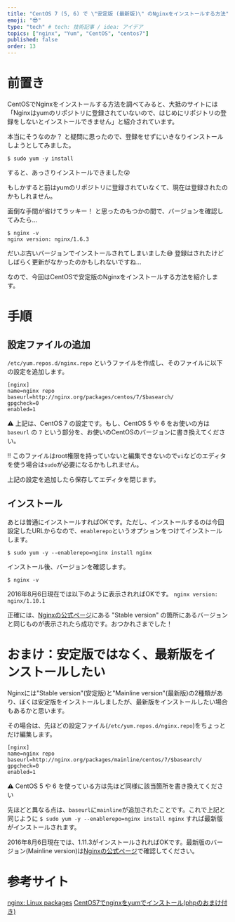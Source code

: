 ```yaml
---
title: "CentOS 7 (5, 6) で \"安定版 (最新版)\" のNginxをインストールする方法"
emoji: "😎"
type: "tech" # tech: 技術記事 / idea: アイデア
topics: ["nginx", "Yum", "CentOS", "centos7"]
published: false
order: 13
---
```


# 前置き
CentOSでNginxをインストールする方法を調べてみると、大抵のサイトには「Nginxはyumのリポジトリに登録されていないので、はじめにリポジトリの登録をしないとインストールできません」と紹介されています。

本当にそうなのか？ と疑問に思ったので、登録をせずにいきなりインストールしようとしてみました。

`$ sudo yum -y install`

すると、あっさりインストールできました:open_mouth:

もしかすると前はyumのリポジトリに登録されていなくて、現在は登録されたのかもしれません。

面倒な手間が省けてラッキー！ と思ったのもつかの間で、バージョンを確認してみたら…

```
$ nginx -v
nginx version: nginx/1.6.3
```

だいぶ古いバージョンでインストールされてしまいました:sweat_smile:
登録はされたけどしばらく更新がなかったのかもしれないですね…

なので、今回はCentOSで安定版のNginxをインストールする方法を紹介します。

# 手順
## 設定ファイルの追加
`/etc/yum.repos.d/nginx.repo` というファイルを作成し、そのファイルに以下の設定を追加します。

```/etc/yum.repos.d/nginx.repo
[nginx]
name=nginx repo
baseurl=http://nginx.org/packages/centos/7/$basearch/
gpgcheck=0
enabled=1
```

:warning: 上記は、CentOS 7 の設定です。もし、CentOS 5 や 6 をお使いの方は `baseurl` の `7` という部分を、お使いのCentOSのバージョンに書き換えてください。

:bangbang: このファイルはroot権限を持っていないと編集できないので`vi`などのエディタを使う場合は`sudo`が必要になるかもしれません。

上記の設定を追加したら保存してエディタを閉じます。

## インストール
あとは普通にインストールすればOKです。ただし、インストールするのは今回設定したURLからなので、`enablerepo`というオプションをつけてインストールします。

`$ sudo yum -y --enablerepo=nginx install nginx`

インストール後、バージョンを確認します。

`$ nginx -v`

2016年8月6日現在では以下のように表示されればOKです。
`nginx version: nginx/1.10.1`

正確には、<a href="https://nginx.org/en/download.html" target="_blank">Nginxの公式ページ</a>にある "Stable version" の箇所にあるバージョンと同じものが表示されたら成功です。おつかれさまでした！

# おまけ：安定版ではなく、最新版をインストールしたい
Nginxには"Stable version"(安定版)と"Mainline version"(最新版)の2種類があり、ぼくは安定版をインストールしましたが、最新版をインストールしたい場合もあるかと思います。

その場合は、先ほどの設定ファイル(`/etc/yum.repos.d/nginx.repo`)をちょっとだけ編集します。

```/etc/yum.repos.d/nginx.repo
[nginx]
name=nginx repo
baseurl=http://nginx.org/packages/mainline/centos/7/$basearch/
gpgcheck=0
enabled=1
```

:warning: CentOS 5 や 6 を使っている方は先ほど同様に該当箇所を書き換えてください

先ほどと異なる点は、`baseurl`に`mainline`が追加されたことです。これで上記と同じように `$ sudo yum -y --enablerepo=nginx install nginx` すれば最新版がインストールされます。

2016年8月6日現在では、1.11.3がインストールされればOKです。最新版のバージョン(Mainline version)は<a href="https://nginx.org/en/download.html" target="_blank">Nginxの公式ページ</a>で確認してください。

# 参考サイト
<a href="https://nginx.org/en/linux_packages.html" target="_blank">nginx: Linux packages</a>
<a href="http://qiita.com/kesuzuki/items/4a1644fc0d637993e7d3" target="_blank">CentOS7でnginxをyumでインストール(phpのおまけ付き)</a>
